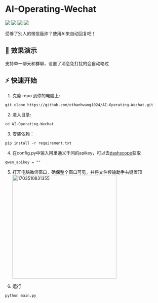 # AI-Operating-Wechat

<p align="left">
    <a href="./LICENSE"><img src="https://img.shields.io/badge/license-GNU-dfd.svg"></a>
    <a href=""><img src="https://img.shields.io/badge/series-AI_Operating-yellow.svg"></a>
    <a href=""><img src="https://img.shields.io/badge/python-3.9+-aff.svg"></a>
    <a href=""><img src="https://img.shields.io/badge/os-windows-pink.svg"></a>
</p>

受够了别人的微信轰炸？使用AI来自动回复吧！
## 👀 效果演示

支持单一聊天和群聊，设置了消息免打扰的会自动略过
## ⚡ 快速开始
1. 克隆 repo 到你的电脑上:
```
git clone https://github.com/ethanhwang1024/AI-Operating-Wechat.git
```
2. 进入目录:
```
cd AI-Operating-Wechat
```
3. 安装依赖：
```
pip install -r requirement.txt
```
4. 在config.py中输入阿里通义千问的apikey，可以去[dashscope](https://dashscope.aliyun.com/)获取
```
qwen_apikey = ""
```
5. 打开电脑微信窗口，确保整个窗口可见，并将文件传输助手右键置顶  
   <img width="336" alt="1703510831355" src="https://github.com/ethanhwang1024/AI-Operating-Wechat/assets/89822193/40a3335e-4578-4ea5-a14e-45b7aed38d34">
  
7. 运行   
```
python main.py
```

